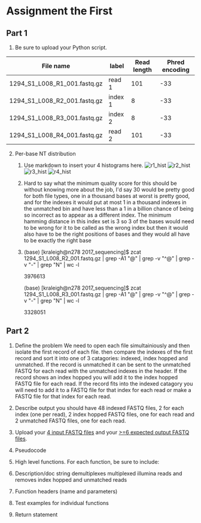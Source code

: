 # Assignment the First

## Part 1
1. Be sure to upload your Python script.

| File name | label | Read length | Phred encoding |
|---|---|---|---|
| 1294_S1_L008_R1_001.fastq.gz | read 1 | 101 | -33 |
| 1294_S1_L008_R2_001.fastq.gz | index 1 | 8 | -33 |
| 1294_S1_L008_R3_001.fastq.gz | index 2 | 8 | -33 |
| 1294_S1_L008_R4_001.fastq.gz | read 2 | 101 | -33 |

2. Per-base NT distribution
    1. Use markdown to insert your 4 histograms here.
    ![r1_hist](https://user-images.githubusercontent.com/106283930/181871964-9635c112-47d8-4e9e-8745-a4913621dd4f.png)
    ![r2_hist](https://user-images.githubusercontent.com/106283930/181871966-9e995206-3339-4ba0-940d-f8d789e54d2c.png)
    ![r3_hist](https://user-images.githubusercontent.com/106283930/181871972-732d65ce-638a-482d-9512-b9bcd9804109.png)
    ![r4_hist](https://user-images.githubusercontent.com/106283930/181871975-3827866f-940c-44d7-875e-3e18e9abe411.png)

    2. Hard to say what the minimum quality score for this should be without knowing more about the job, I'd say 30 would be pretty good for both file types, one in a thousand bases at worst is pretty good, and for the indexes it would put at most 1 in a thousand indexes in the unmatched bin and have less than a 1 in a billion chance of being so incorrect as to appear as a different index. The minimum hamming distance in this index set is 3 so 3 of the bases would need to be wrong for it to be called as the wrong index but then it would also have to be the right positions of bases and they would all have to be exactly the right base

    3.  (base) [kraleigh@n278 2017_sequencing]$ zcat 1294_S1_L008_R2_001.fastq.gz | grep -A1 "@" | grep -v "^@" | grep -v "-" | grep "N" | wc -l
        
        3976613
        
        (base) [kraleigh@n278 2017_sequencing]$ zcat 1294_S1_L008_R3_001.fastq.gz | grep -A1 "@" | grep -v "^@" | grep -v "-" | grep "N" | wc -l
        
        3328051
    
## Part 2
1. Define the problem
 We need to open each file simultainiously and then isolate the first record of each file. then compare the indexes of the first record and sort it into one of 3 catagories: indexed, index hopped and unmatched. If the record is unmatched it can be sent to the unmatched FASTQ for each read with the unmatched indexes in the header. If the record shows an index hopped you will add it to the index hopped FASTQ file for each read. If the record fits into the indexed catagory you will need to add it to a FASTQ file for that index for each read or make a FASTQ file for that index for each read.
2. Describe output
you should have 48 indexed FASTQ files, 2 for each index (one per read), 2 index hopped FASTQ files, one for each read and 2 unmatched FASTQ files, one for each read. 
3. Upload your [4 input FASTQ files](../TEST-input_FASTQ) and your [>=6 expected output FASTQ files](../TEST-output_FASTQ).
4. Pseudocode
5. High level functions. For each function, be sure to include:
1. Description/doc string
demultiplexes multiplexed illumina reads and removes index hopped and unmatched reads 
2. Function headers (name and parameters)

3. Test examples for individual functions
4. Return statement
